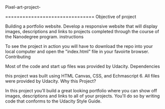 Pixel-art-project-

===============================
Objective of project

Building a portfolio website. Develop a responsive website that will display images, descriptions and links to projects completed through the course of the Nanodegree program.
instructions

To see the project in action you will have to download the repo into your local computer and open the "index.html" file in your favoirte browser.
Contributing

Most of the code and start up files was provided by Udacity.
Dependencies

this project was built using HTML Canvas, CSS, and Echmascript 6. All files were provided by Udacity.
Why this Project?

In this project you’ll build a great looking portfolio where you can show off images, descriptions and links to all of your projects. You'll do so by writing code that conforms to the Udacity Style Guide.
